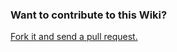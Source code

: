 ### Want to contribute to this Wiki?


[Fork it and send a pull request.](https://github.com/microsoft/vscode/wiki)
